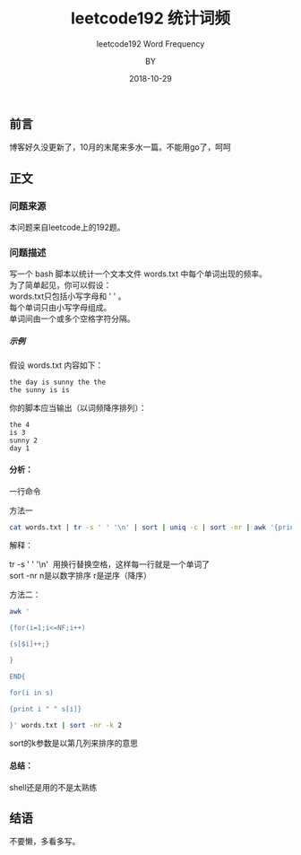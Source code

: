 ﻿---
layout:     post
title:      leetcode192 统计词频
subtitle:   leetcode192 Word Frequency
date:       2018-10-29
author:     BY
header-img: img/post-bg-universe.jpg
catalog: true
tags:
    - Blog
---


## 前言

博客好久没更新了，10月的末尾来多水一篇。不能用go了，呵呵

## 正文

### 问题来源

本问题来自leetcode上的192题。  
### 问题描述

写一个 bash 脚本以统计一个文本文件 words.txt 中每个单词出现的频率。  
为了简单起见，你可以假设：  
  words.txt只包括小写字母和 ' ' 。  
  每个单词只由小写字母组成。  
  单词间由一个或多个空格字符分隔。  
##### 示例
假设 words.txt 内容如下：
```
the day is sunny the the
the sunny is is
```  
你的脚本应当输出（以词频降序排列）：
```
the 4
is 3
sunny 2
day 1
```  
#### 分析：
一行命令

方法一

``` bash
cat words.txt | tr -s ' ' '\n' | sort | uniq -c | sort -nr | awk '{print $2 " " $1}'
```
解释：

tr -s ' ' '\n'  用换行替换空格，这样每一行就是一个单词了  
sort -nr n是以数字排序 r是逆序（降序）



方法二：
``` bash
awk '

{for(i=1;i<=NF;i++)

{s[$i]++;}

} 

END{

for(i in s)

{print i " " s[i]}

}' words.txt | sort -nr -k 2
```
sort的k参数是以第几列来排序的意思
#### 总结：
shell还是用的不是太熟练

## 结语
不要懒，多看多写。
